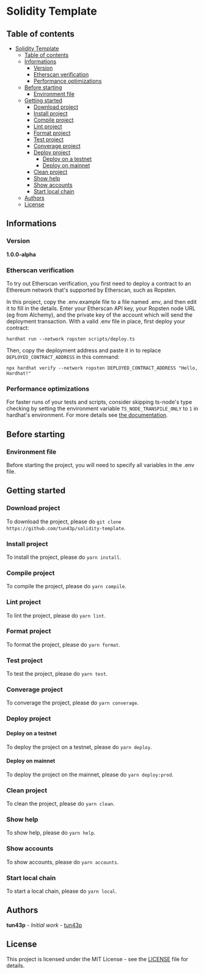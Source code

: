 # Solidity Template

## Table of contents

- [Solidity Template](#solidity-template)
  - [Table of contents](#table-of-contents)
  - [Informations](#informations)
    - [Version](#version)
    - [Etherscan verification](#etherscan-verification)
    - [Performance optimizations](#performance-optimizations)
  - [Before starting](#before-starting)
    - [Environment file](#environment-file)
  - [Getting started](#getting-started)
    - [Download project](#download-project)
    - [Install project](#install-project)
    - [Compile project](#compile-project)
    - [Lint project](#lint-project)
    - [Format project](#format-project)
    - [Test project](#test-project)
    - [Converage project](#converage-project)
    - [Deploy project](#deploy-project)
      - [Deploy on a testnet](#deploy-on-a-testnet)
      - [Deploy on mainnet](#deploy-on-mainnet)
    - [Clean project](#clean-project)
    - [Show help](#show-help)
    - [Show accounts](#show-accounts)
    - [Start local chain](#start-local-chain)
  - [Authors](#authors)
  - [License](#license)

## Informations

### Version

**1.0.0-alpha**

### Etherscan verification

To try out Etherscan verification, you first need to deploy a contract to an Ethereum network that's supported by Etherscan, such as Ropsten.

In this project, copy the .env.example file to a file named .env, and then edit it to fill in the details. Enter your Etherscan API key, your Ropsten node URL (eg from Alchemy), and the private key of the account which will send the deployment transaction. With a valid .env file in place, first deploy your contract:

```shell
hardhat run --network ropsten scripts/deploy.ts
```

Then, copy the deployment address and paste it in to replace `DEPLOYED_CONTRACT_ADDRESS` in this command:

```shell
npx hardhat verify --network ropsten DEPLOYED_CONTRACT_ADDRESS "Hello, Hardhat!"
```

### Performance optimizations

For faster runs of your tests and scripts, consider skipping ts-node's type checking by setting the environment variable `TS_NODE_TRANSPILE_ONLY` to `1` in hardhat's environment. For more details see [the documentation](https://hardhat.org/guides/typescript.html#performance-optimizations).

## Before starting

### Environment file

Before starting the project, you will need to specify all variables in the .env file.

## Getting started

### Download project

To download the project, please do `git clone https://github.com/tun43p/solidity-template`.

### Install project

To install the project, please do `yarn install`.

### Compile project

To compile the project, please do `yarn compile`.

### Lint project

To lint the project, please do `yarn lint`.

### Format project

To format the project, please do `yarn format`.

### Test project

To test the project, please do `yarn test`.

### Converage project

To converage the project, please do `yarn converage`.

### Deploy project

#### Deploy on a testnet

To deploy the project on a testnet, please do `yarn deploy`.

#### Deploy on mainnet

To deploy the project on the mainnet, please do `yarn deploy:prod`.

### Clean project

To clean the project, please do `yarn clean`.

### Show help

To show help, please do `yarn help`.

### Show accounts

To show accounts, please do `yarn accounts`.

### Start local chain

To start a local chain, please do `yarn local`.

## Authors

**tun43p** - _Initial work_ - [tun43p](https://github.com/tun43p)

## License

This project is licensed under the MIT License - see the [LICENSE](LICENSE) file for details.

